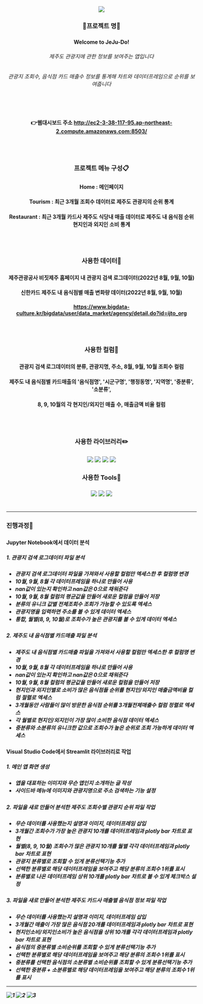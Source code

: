 <div align=center>
	<img src="https://capsule-render.vercel.app/api?type=waving&color=0:99CCFF,100:a82da&height=200&section=header&text=Welcome to JeJu-Do!&fontSize=60&animation=twinkling" />
</div>	

<div align=center> 
	<h3> 📌프로젝트 명📌 <h3>
	<h4> Welcome to JeJu-Do! <h4>
	<h6> 제주도 관광지에 관한 정보를 보여주는 앱입니다 <h6>
	<h6> 관광지 조회수, 음식점 카드 매출수 정보를 통계해 차트와 데이터프레임으로 순위를 보여줍니다 <h6>
	<br>
	<h4>
		
👉웹대시보드 주소 <http://ec2-3-38-117-95.ap-northeast-2.compute.amazonaws.com:8503/>

</div>	
<div align=center> 
	<br>
	<br>
	<h3> 프로젝트 메뉴 구성📋 <h3>
	<h4> Home : 메인페이지
	<h4> Tourism : 최근 3개월 조회수 데이터로 제주도 관광지의 순위 통계
  <h4> Restaurant : 최근 3개월 카드사 제주도 식당내 매출 데이터로 제주도 내 음식점 순위 현지인과 외지인 소비 통계
	<br>
	<br>
	<br>
	<br>
	<h3> 사용한 데이터📂 <h3>
	<h4> 제주관광공사 비짓제주 홈페이지 내 관광지 검색 로그데이터(2022년 8월, 9월, 10월) <h4>
	<h4> 신한카드 제주도 내 음식점별 매출 변화량 데이터(2022년 8월, 9월, 10월) <h4>

<https://www.bigdata-culture.kr/bigdata/user/data_market/agency/detail.do?id=ijto_org>
</div>	
<div align=center>
	<br>
	<br>
	<h3> 사용한 컬럼📑 <h3>
	<h4> 관광지 검색 로그데이터의 분류, 관광지명, 주소, 8월, 9월, 10월 조회수 컬럼 <h4>
	<h4> 제주도 내 음식점별 카드매출의 '음식점명', '시군구명', '행정동명', '지역명', '중분류', '소분류', <h4>
	<h4> 8, 9, 10월의 각 현지인/외지인 매출 수, 매출금액 비율 컬럼 <h4>	
	<br>
	<br>
	<h3> 사용한 라이브러리✏️ <h3>	
	<img src="https://img.shields.io/badge/Streamlit-FF4B4B?style=flat&logo=Streamlit&logoColor=white" />
	<img src="https://img.shields.io/badge/NumPy-013243?style=flat&logo=NumPy&logoColor=white" />
	<img src="https://img.shields.io/badge/pandas-150458?style=flat&logo=pandas&logoColor=white" />
	<img src="https://img.shields.io/badge/Plotly-3F4F75?style=flat&logo=Plotly&logoColor=white" />
	<h3> 사용한 Tools🔨 <h3>
	<img src="https://img.shields.io/badge/Jupyter-F37626?style=flat&logo=Jupyter&logoColor=white" />
	<img src="https://img.shields.io/badge/Visual Studio Code-007ACC?style=flat&logo=Visual Studio Code&logoColor=white" />
	<img src="https://img.shields.io/badge/GitHub-181717?style=flat&logo=GitHub&logoColor=white" />
	<br>
	<br>
</div>	

		
---


<h3>진행과정💬<h3>

<h4>Jupyter Notebook에서 데이터 분석<h4>
	
<h5> 1. 관광지 검색 로그데이터 파일 분석<h5>
	
- 관광지 검색 로그데이터 파일을 가져와서 사용할 컬럼만 엑세스한 후 컬럼명 변경
- 10월, 9월, 8월 각 데이터프레임을 하나로 만들어 사용
- nan값이 있는지 확인하고 nan값은 0으로 채워준다
- 10월, 9월, 8월 컬럼의 평균값을 만들어 새로운 컬럼을 만들어 저장
- 분류의 유니크 값별 전체조회수 조회가 가능할 수 있도록 엑세스
- 관광지명을 입력하면 주소를 볼 수 있게 데이터 엑세스
- 통합, 월별(8, 9, 10월)로 조회수가 높은 관광지를 볼 수 있게 데이터 엑세스

<h5> 2. 제주도 내 음식점별 카드매출 파일 분석<h5>
	
- 제주도 내 음식점별 카드매출 파일을 가져와서 사용할 컬럼만 엑세스한 후 컬럼명 변경
- 10월, 9월, 8월 각 데이터프레임을 하나로 만들어 사용
- nan값이 있는지 확인하고 nan값은 0으로 채워준다
- 10월, 9월, 8월 컬럼의 평균값을 만들어 새로운 컬럼을 만들어 저장
- 현지인과 외지인별로 소비가 많은 음식점들 순위를 현지인/외지인 매출금액비율 컬럼 절렬로 엑세스
- 3개월동안 사람들이 많이 방문한 음식점 순위를 3개월전체매출수 컬럼 정렬로 엑세스
- 각 월별로 현지인/외지인이 가장 많이 소비한 음식점 데이터 엑세스
- 중분류와 소분류의 유니크한 값으로 조회수가 높은 순위로 조회 가능하게 데이터 엑세스

<h4>Visual Studio Code에서 Streamlit 라이브러리로 작업<h4>

<h5>1. 메인 앱 화면 생성<h5>

- 앱을 대표하는 이미지와 무슨 앱인지 소개하는 글 작성
- 사이드바 메뉴에 이미지와 관광지명으로 주소 검색하는 기능 설정
		
<h5>2. 파일을 새로 만들어 분석한 제주도 조회수별 관광지 순위 파일 작업<h5>
		
- 무슨 데이터를 사용했는지 설명과 이미지, 데이터프레임 삽입
- 3개월간 조회수가 가장 높은 관광지 10개를 데이터프레임과 plotly bar 차트로 표현
- 월별(8, 9, 10월) 조회수가 많은 관광지 10개를 월별 각각 데이터프레임과 plotly bar 차트로 표현
- 관광지 분류별로 조회할 수 있게 분류선택기능 추가
- 선택한 분류별로 해당 데이터프레임을 보여주고 해당 분류의 조회수 1위를 표시
- 분류별로 나온 데이터프레임 상위 10개를 plotly bar 차트로 볼 수 있게 체크박스 설정

<h5>3. 파일을 새로 만들어 분석한 제주도 카드사 매출별 음식점 정보 파일 작업<h5>
		
- 무슨 데이터를 사용했는지 설명과 이미지, 데이터프레임 삽입
- 3개월간 매출이 가장 많은 음식점 20개를 데이터프레임과 plotly bar 차트로 표현
- 현지인소비/외지인소비가 높은 음식점을 상위 10개를 각각 데이터프레임과 plotly bar 차트로 표현
- 음식점의 중분류별 소비순위를 조회할 수 있게 분류선택기능 추가
- 선택한 분류별로 해당 데이터프레임을 보여주고 해당 분류의 조회수 1위를 표시
- 중분류를 선택한 음식점의 소분류별 소비순위를 조회할 수 있게 분류선택기능 추가
- 선택한 중분류 + 소분류별로 해당 데이터프레임을 보여주고 해당 분류의 조회수 1위를 표시

	
---
	
	
![1](https://user-images.githubusercontent.com/120348555/209032976-f90b5ab9-14e0-4785-8f45-3e700daf1806.PNG)
![2](https://user-images.githubusercontent.com/120348555/209032995-1df7ca55-45f1-4000-9d0e-a7cd1039e9f8.PNG)
![3](https://user-images.githubusercontent.com/120348555/209033014-c6f4d07f-f1eb-40ce-8343-6f76c8560c3b.PNG)
